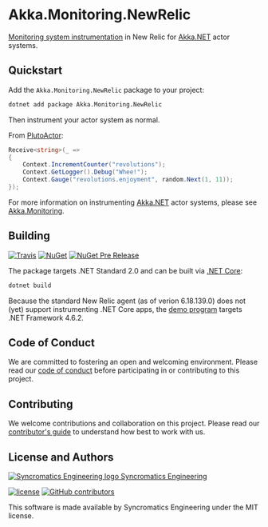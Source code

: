 # Akka.Monitoring.NewRelic

[Monitoring system instrumentation](https://github.com/petabridge/akka-monitoring) in New Relic for [Akka.NET](https://github.com/akkadotnet/akka.net) actor systems.

## Quickstart

Add the `Akka.Monitoring.NewRelic` package to your project:

```bash
dotnet add package Akka.Monitoring.NewRelic
```

Then instrument your actor system as normal.

From [PlutoActor](src/Akka.Monitoring.NewRelic.Demo/PlutoActor.cs):
```csharp
Receive<string>(_ =>
{
    Context.IncrementCounter("revolutions");
    Context.GetLogger().Debug("Whee!");
    Context.Gauge("revolutions.enjoyment", random.Next(1, 11));
});
```

For more information on instrumenting [Akka.NET](https://github.com/akkadotnet/akka.net) actor systems, please see [Akka.Monitoring](https://github.com/petabridge/akka-monitoring).

## Building

[![Travis](https://img.shields.io/travis/syncromatics/Akka.Monitoring.NewRelic.svg)](https://travis-ci.org/syncromatics/Akka.Monitoring.NewRelic)
[![NuGet](https://img.shields.io/nuget/v/Akka.Monitoring.NewRelic.svg)](https://www.nuget.org/packages/Akka.Monitoring.NewRelic/)
[![NuGet Pre Release](https://img.shields.io/nuget/vpre/Akka.Monitoring.NewRelic.svg)](https://www.nuget.org/packages/Akka.Monitoring.NewRelic/)

The package targets .NET Standard 2.0 and can be built via [.NET Core](https://www.microsoft.com/net/core):

```bash
dotnet build
```

Because the standard New Relic agent (as of verion 6.18.139.0) does not (yet) support instrumenting .NET Core apps, the [demo program](src/Akka.Monitoring.NewRelic.Demo) targets .NET Framework 4.6.2.

## Code of Conduct

We are committed to fostering an open and welcoming environment. Please read our [code of conduct](CODE_OF_CONDUCT.md) before participating in or contributing to this project.

## Contributing

We welcome contributions and collaboration on this project. Please read our [contributor's guide](CONTRIBUTING.md) to understand how best to work with us.

## License and Authors

[![Syncromatics Engineering logo](https://en.gravatar.com/userimage/100017782/89bdc96d68ad4b23998e3cdabdeb6e13.png?size=16) Syncromatics Engineering](https://github.com/syncromatics)

[![license](https://img.shields.io/github/license/syncromatics/Akka.Monitoring.NewRelic.svg)](https://github.com/syncromatics/Akka.Monitoring.NewRelic/blob/master/LICENSE)
[![GitHub contributors](https://img.shields.io/github/contributors/syncromatics/Akka.Monitoring.NewRelic.svg)](https://github.com/syncromatics/Akka.Monitoring.NewRelic/graphs/contributors)

This software is made available by Syncromatics Engineering under the MIT license.